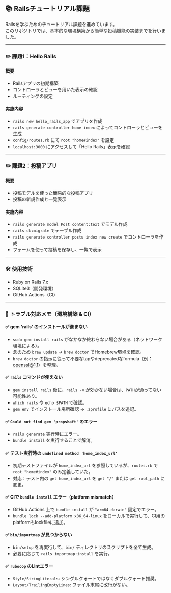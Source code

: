 ## 📚 Railsチュートリアル課題

Railsを学ぶためのチュートリアル課題を進めています。  
このリポジトリでは、基本的な環境構築から簡単な投稿機能の実装までを行いました。

---

### ✏️ 課題1：Hello Rails

#### 概要
- Railsアプリの初期構築
- コントローラとビューを用いた表示の確認
- ルーティングの設定

#### 実施内容
- `rails new hello_rails_app` でアプリを作成
- `rails generate controller home index` によってコントローラとビューを生成
- `config/routes.rb` にて `root "home#index"` を設定
- `localhost:3000` にアクセスして「Hello Rails」表示を確認

---

### ✏️ 課題2：投稿アプリ

#### 概要
- 投稿モデルを使った簡易的な投稿アプリ
- 投稿の新規作成と一覧表示

#### 実施内容
- `rails generate model Post content:text` でモデル作成
- `rails db:migrate` でテーブル作成
- `rails generate controller posts index new create` でコントローラを作成
- フォームを使って投稿を保存し、一覧で表示

---

### 🛠 使用技術

- Ruby on Rails 7.x
- SQLite3（開発環境）
- GitHub Actions（CI）

---

### 🐛 トラブル対応メモ（環境構築 & CI）

#### ✅ gem 'rails' のインストールが進まない
- `sudo gem install rails` がなかなか終わらない場合がある（ネットワーク環境による）。
- 念のため `brew update` → `brew doctor` でHomebrew環境を確認。
- `brew doctor` の指示に従って不要なtapやdeprecatedなformula（例：openssl@1.1）を整理。

#### ✅ `rails` コマンドが使えない
- `gem install rails` 後に、`rails -v` が効かない場合は、`PATH`が通ってない可能性あり。
- `which rails` や `echo $PATH` で確認。
- `gem env` でインストール場所確認 → `.zprofile` にパスを追記。

#### ✅ `Could not find gem 'propshaft'` のエラー
- `rails generate` 実行時にエラー。
- `bundle install` を実行することで解消。

#### ✅ テスト実行時の `undefined method 'home_index_url'`
- 初期テストファイルが `home_index_url` を参照しているが、`routes.rb` で `root "home#index"` のみ定義していた。
- 対応：テスト内の `get home_index_url` を `get "/"` または `get root_path` に変更。

#### ✅ CIで `bundle install` エラー（platform mismatch）
- GitHub Actions 上で `bundle install` が `"arm64-darwin"` 固定でエラー。
- `bundle lock --add-platform x86_64-linux` をローカルで実行して、CI用のplatformもlockfileに追加。

#### ✅ `bin/importmap` が見つからない
- `bin/setup` を再実行して、`bin/` ディレクトリのスクリプトを全て生成。
- 必要に応じて `rails importmap:install` を実行。

#### ✅ `rubocop` のLintエラー
- `Style/StringLiterals`: シングルクォートではなくダブルクォート推奨。
- `Layout/TrailingEmptyLines`: ファイル末尾に改行がない。